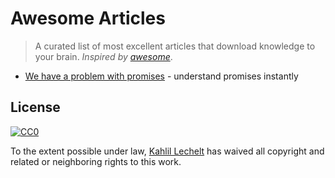 # Awesome Articles

> A curated list of most excellent articles that download knowledge to your brain. _Inspired by [awesome](https://github.com/sindresorhus/awesome)_.

* [We have a problem with promises](http://pouchdb.com/2015/05/18/we-have-a-problem-with-promises.html) - understand promises instantly

## License

[![CC0](http://i.creativecommons.org/p/zero/1.0/88x31.png)](http://creativecommons.org/publicdomain/zero/1.0/)

To the extent possible under law, [Kahlil Lechelt](http://sindresorhus.com) has waived all copyright and related or neighboring rights to this work.
